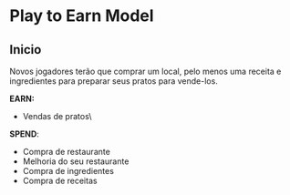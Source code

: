 # Play to Earn Model

## Inicio

Novos jogadores terão que comprar um local, pelo menos uma receita e ingredientes para preparar seus pratos para vende-los.

**EARN:**

* Vendas de pratos\


**SPEND**:

* Compra de restaurante
* Melhoria do seu restaurante
* Compra de ingredientes
* Compra de receitas

